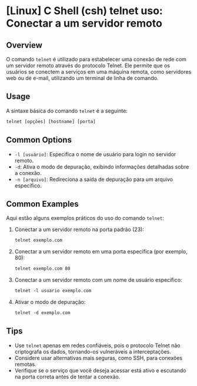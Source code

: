 # [Linux] C Shell (csh) telnet uso: Conectar a um servidor remoto

## Overview
O comando `telnet` é utilizado para estabelecer uma conexão de rede com um servidor remoto através do protocolo Telnet. Ele permite que os usuários se conectem a serviços em uma máquina remota, como servidores web ou de e-mail, utilizando um terminal de linha de comando.

## Usage
A sintaxe básica do comando `telnet` é a seguinte:

```csh
telnet [opções] [hostname] [porta]
```

## Common Options
- `-l [usuário]`: Especifica o nome de usuário para login no servidor remoto.
- `-d`: Ativa o modo de depuração, exibindo informações detalhadas sobre a conexão.
- `-n [arquivo]`: Redireciona a saída de depuração para um arquivo específico.

## Common Examples
Aqui estão alguns exemplos práticos do uso do comando `telnet`:

1. Conectar a um servidor remoto na porta padrão (23):
   ```csh
   telnet exemplo.com
   ```

2. Conectar a um servidor remoto em uma porta específica (por exemplo, 80):
   ```csh
   telnet exemplo.com 80
   ```

3. Conectar a um servidor remoto com um nome de usuário específico:
   ```csh
   telnet -l usuario exemplo.com
   ```

4. Ativar o modo de depuração:
   ```csh
   telnet -d exemplo.com
   ```

## Tips
- Use `telnet` apenas em redes confiáveis, pois o protocolo Telnet não criptografa os dados, tornando-os vulneráveis a interceptações.
- Considere usar alternativas mais seguras, como SSH, para conexões remotas.
- Verifique se o serviço que você deseja acessar está ativo e escutando na porta correta antes de tentar a conexão.